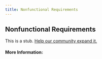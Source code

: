 ```yaml
---
title: Nonfunctional Requirements
---
```


## Nonfunctional Requirements

This is a stub. [Help our community expand it.](https://github.com/freeCodeCamp/guide-articles/tree/master/articles/Agile/Nonfunctional-Requirements/index.md)

<!-- The article goes here, in GitHub-flavored Markdown. Feel free to add YouTube videos, images, and CodePen/JSBin embeds  -->

#### More Information:
<!-- Please add any articles you think might be helpful to read before writing the article -->


